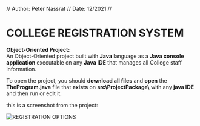 // Author: Peter Nassrat // Date: 12/2021 //
# COLLEGE REGISTRATION SYSTEM
**Object-Oriented Project:**\
An Object-Oriented project built with **Java** language as a **Java console application** executable on any **Java IDE** that manages all College staff information.

To open the project, you should **download all files** and **open** the **TheProgram.java** file that **exists** on **src\\ProjectPackage\\** with any **java IDE** and then run or edit it.

this is a screenshot from the project:

![REGISTRATION OPTIONS](https://user-images.githubusercontent.com/93524169/213296507-383a5031-3d85-4fd0-bd17-a73918917626.png)
